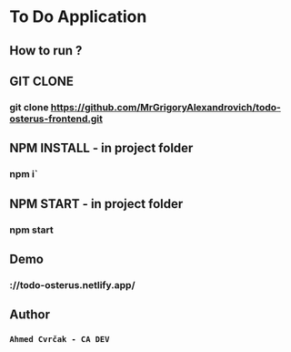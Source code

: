 # To Do Application

## How to run ?

## GIT CLONE
### git clone https://github.com/MrGrigoryAlexandrovich/todo-osterus-frontend.git

## NPM INSTALL - in project folder
### npm i`

## NPM START - in project folder
### npm start

## Demo
### ://todo-osterus.netlify.app/

## Author
### `Ahmed Cvrčak - CA DEV` 